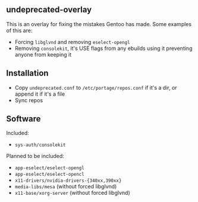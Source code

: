 ## undeprecated-overlay

This is an overlay for fixing the mistakes Gentoo has made. Some examples of this are:

- Forcing `libglvnd` and removing `eselect-opengl`
- Removing `consolekit`, it's USE flags from any ebuilds using it preventing anyone from keeping it

## Installation

- Copy `undeprecated.conf` to `/etc/portage/repos.conf` if it's a dir, or append it if it's a file
- Sync repos

## Software

Included:

- `sys-auth/consolekit`

Planned to be included:

- `app-eselect/eselect-opengl`
- `app-eselect/eselect-opencl`
- `x11-drivers/nvidia-drivers-{340xx,390xx}`
- `media-libs/mesa` (without forced libglvnd)
- `x11-base/xorg-server` (without forced libglvnd)
